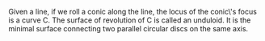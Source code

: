 Given a line, if we roll a conic along the line, the locus of the
conic\\'s focus is a curve C. The surface of revolution of C is called
an unduloid. It is the minimal surface connecting two parallel circular
discs on the same axis.
